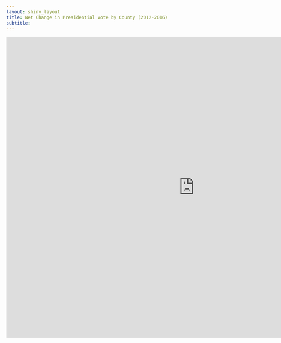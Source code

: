 ```yaml
---
layout: shiny_layout
title: Net Change in Presidential Vote by County (2012-2016)
subtitle:
---
```

<iframe src="https://billpetti.shinyapps.io/net_vote_change_12_16/" width="1000px" height="800px" frameBorder="0"></iframe>
